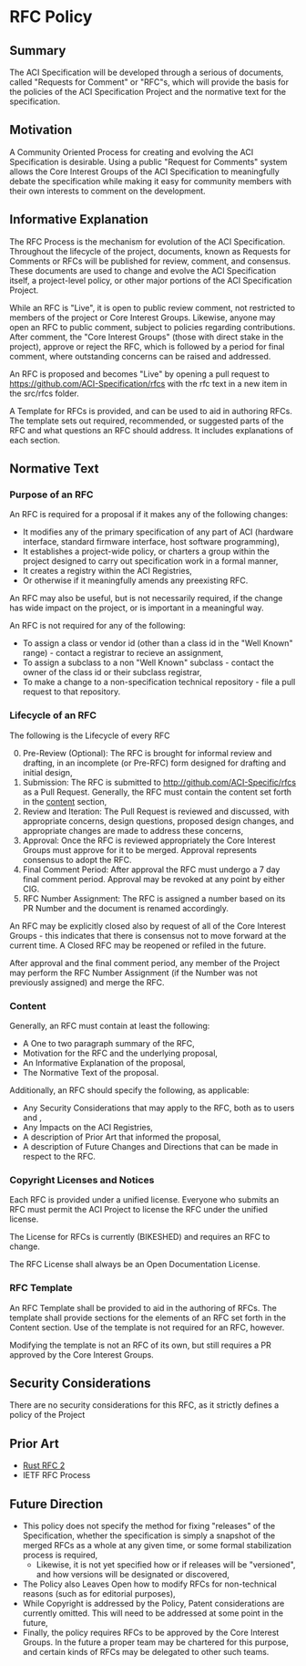 # RFC Policy

## Summary

The ACI Specification will be developed through a serious of documents, called "Requests for Comment" or "RFC"s, 
which will provide the basis for the policies of the ACI Specification Project and the normative text for the specification.

## Motivation

A Community Oriented Process for creating and evolving the ACI Specification is desirable. Using a public "Request for Comments" system allows the Core Interest Groups of the ACI Specification to meaningfully debate the specification while making it easy for community members with their own interests to comment on the development.

## Informative Explanation

The RFC Process is the mechanism for evolution of the ACI Specification. Throughout the lifecycle of the project, documents, known as Requests for Comments or RFCs will be published for review, comment, and consensus. These documents are used to change and evolve the ACI Specification itself, a project-level policy, or other major portions of the ACI Specification Project. 

While an RFC is "Live", it is open to public review comment, not restricted to members of the project or Core Interest Groups. Likewise, anyone may open an RFC to public comment, subject to policies regarding contributions. After comment, the "Core Interest Groups" (those with direct stake in the project), approve or reject the RFC, which is followed by a period for final comment, where outstanding concerns can be raised and addressed. 

An RFC is proposed and becomes "Live" by opening a pull request to <https://github.com/ACI-Specification/rfcs> with the rfc text in a new item in the src/rfcs folder.

A Template for RFCs is provided, and can be used to aid in authoring RFCs. The template sets out required, recommended, or suggested parts of the RFC and what questions an RFC should address. It includes explanations of each section.

## Normative Text

### Purpose of an RFC

An RFC is required for a proposal if it makes any of the following changes:
* It modifies any of the primary specification of any part of ACI (hardware interface, standard firmware interface, host software programming),
* It establishes a project-wide policy, or charters a group within the project designed to carry out specification work in a formal manner,
* It creates a registry within the ACI Registries,
* Or otherwise if it meaningfully amends any preexisting RFC.

An RFC may also be useful, but is not necessarily required, if the change has wide impact on the project, or is important in a meaningful way.

An RFC is not required for any of the following:
* To assign a class or vendor id (other than a class id in the "Well Known" range) - contact a registrar to recieve an assignment,
* To assign a subclass to a non "Well Known" subclass - contact the owner of the class id or their subclass registrar,
* To make a change to a non-specification technical repository - file a pull request to that repository.

### Lifecycle of an RFC

The following is the Lifecycle of every RFC

0. Pre-Review (Optional): The RFC is brought for informal review and drafting, in an incomplete (or Pre-RFC) form designed for drafting and initial design,
1. Submission: The RFC is submitted to <http://github.com/ACI-Specific/rfcs> as a Pull Request. Generally, the RFC must contain the content set forth in the [content](#content) section,
2. Review and Iteration: The Pull Request is reviewed and discussed, with appropriate concerns, design questions, proposed design changes, and appropriate changes are made to address these concerns, 
3. Approval: Once the RFC is reviewed appropriately the Core Interest Groups must approve for it to be merged. Approval represents consensus to adopt the RFC.
4. Final Comment Period: After approval the RFC must undergo a 7 day final comment period. Approval may be revoked at any point by either CIG.
4. RFC Number Assignment: The RFC is assigned a number based on its PR Number and the document is renamed accordingly.

An RFC may be explicitly closed also by request of all of the Core Interest Groups - this indicates that there is consensus not to move forward at the current time. A Closed RFC may be reopened or refiled in the future.

After approval and the final comment period, any member of the Project may perform the RFC Number Assignment (if the Number was not previously assigned) and merge the RFC.

### Content

Generally, an RFC must contain at least the following:
* A One to two paragraph summary of the RFC,
* Motivation for the RFC and the underlying proposal,
* An Informative Explanation of the proposal,
* The Normative Text of the proposal.

Additionally, an RFC should specify the following, as applicable:
* Any Security Considerations that may apply to the RFC, both as to users and ,
* Any Impacts on the ACI Registries,
* A description of Prior Art that informed the proposal,
* A description of Future Changes and Directions that can be made in respect to the RFC.

### Copyright Licenses and Notices

Each RFC is provided under a unified license. Everyone who submits an RFC must permit the ACI Project to license the RFC under the unified license. 

The License for RFCs is currently (BIKESHED) and requires an RFC to change. 

The RFC License shall always be an Open Documentation License.

### RFC Template

An RFC Template shall be provided to aid in the authoring of RFCs. The template shall provide sections for the elements of an RFC set forth in the Content section.
Use of the template is not required for an RFC, however.

Modifying the template is not an RFC of its own, but still requires a PR approved by the Core Interest Groups.

## Security Considerations

There are no security considerations for this RFC, as it strictly defines a policy of the Project

## Prior Art

* [Rust RFC 2](https://rust-lang.github.io/rfcs/0002-rfc-process.html)
* IETF RFC Process

## Future Direction

* This policy does not specify the method for fixing "releases" of the Specification, whether the specification is simply a snapshot of the merged RFCs as a whole at any given time, or some formal stabilization process is required,
    * Likewise, it is not yet specified how or if releases will be "versioned", and how versions will be designated or discovered,
* The Policy also Leaves Open how to modify RFCs for non-technical reasons (such as for editorial purposes),
* While Copyright is addressed by the Policy, Patent considerations are currently omitted. This will need to be addressed at some point in the future,
* Finally, the policy requires RFCs to be approved by the Core Interest Groups. In the future a proper team may be chartered for this purpose, and certain kinds of RFCs may be delegated to other such teams.
